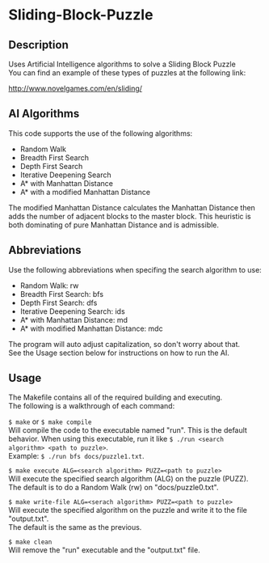 Sliding-Block-Puzzle
=================

Description
------------
Uses Artificial Intelligence algorithms to solve a Sliding Block Puzzle <br />
You can find an example of these types of puzzles at the following link:

http://www.novelgames.com/en/sliding/

AI Algorithms
--------
This code supports the use of the following algorithms:

  - Random Walk
  - Breadth First Search
  - Depth First Search
  - Iterative Deepening Search
  - A* with Manhattan Distance
  - A* with a modified Manhattan Distance

The modified Manhattan Distance calculates the Manhattan Distance then<br />
adds the number of adjacent blocks to the master block.  This heuristic is<br />
both dominating of pure Manhattan Distance and is admissible.

Abbreviations
--------
Use the following abbreviations when specifing the search algorithm to use:

  - Random Walk:                          rw
  - Breadth First Search:                 bfs
  - Depth First Search:                   dfs
  - Iterative Deepening Search:           ids
  - A* with Manhattan Distance:           md
  - A* with modified Manhattan Distance: mdc

The program will auto adjust capitalization, so don't worry about that.<br />
See the Usage section below for instructions on how to run the AI.

Usage
--------
The Makefile contains all of the required building and executing.<br />
The following is a walkthrough of each command:

`$ make` or `$ make compile`<br />
Will compile the code to the executable named "run". This is the default behavior.
When using this executable, run it like `$ ./run <search algorithm> <path to puzzle>`.<br />
Example: `$ ./run bfs docs/puzzle1.txt`.

`$ make execute ALG=<search algorithm> PUZZ=<path to puzzle>`<br />
Will execute the specified search algorithm (ALG) on the puzzle (PUZZ).<br />
The default is to do a Random Walk (rw) on "docs/puzzle0.txt".

`$ make write-file ALG=<serach algorithm> PUZZ=<path to puzzle>`<br />
Will execute the specified algorithm on the puzzle and write it to the file "output.txt".<br />
The default is the same as the previous.

`$ make clean`<br />
Will remove the "run" executable and the "output.txt" file.
